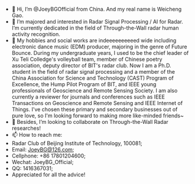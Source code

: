 - 👋 Hi, I’m @JoeyBGOfficial from China. And my real name is Weicheng Gao.
- 👀 I’m majored and interested in Radar Signal Processing / AI for Radar. I’m currently dedicated in the field of Through-the-Wall radar human activity recognition.
- 🌱 My hobbies and social works are indeeeeeeeeeed wide including electronic dance music (EDM) producer, majoring in the genre of Future Bounce. During my undergraduate years, I used to be the chief leader of Xu Teli Colledge's volleyball team, member of Chinese poetry association, deputy director of BIT's radar club. Now I am a Ph.D. student in the field of radar signal processing and a member of the China Association for Science and Technology (CAST) Program of Excellence, the Hump Pilot Program of BIT, and IEEE young professionals of Geoscience and Remote Sensing Society. I am also currently a reviewer for journals and conferences such as IEEE Transactions on Geoscience and Remote Sensing and IEEE Internet of Things. I've chosen these primary and secondary businesses out of pure love, so I'm looking forward to making more like-minded friends~
- 💞️ Besides, I’m looking to collaborate on Through-the-Wall Radar researches!
- 📫 How to reach me: 
- Radar Club of Beijing Institute of Technology, 100081;
- Email: JoeyBG@126.com;
- Cellphone: +86 17801204600;
- Wechat: JoeyBG_Official;
- QQ: 1416367031;
- Appreciated for all the advice!

<!---
JoeyBGofficial/JoeyBGofficial is a ✨ special ✨ repository because its `README.md` (this file) appears on your GitHub profile.
You can click the Preview link to take a look at your changes.
--->

